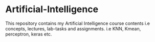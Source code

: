 # Artificial-Intelligence
This repository contains my Artificial Intelligence course contents i.e concepts, lectures, lab-tasks and assignments. i.e KNN, Kmean, perceptron, keras etc.
